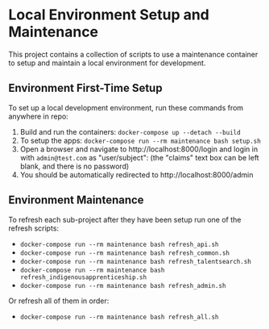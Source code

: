 # Local Environment Setup and Maintenance

This project contains a collection of scripts to use a maintenance container to setup and maintain a local environment for development.

## Environment First-Time Setup

To set up a local development environment, run these commands from anywhere in repo:

 1. Build and run the containers: `docker-compose up --detach --build`
 2. To setup the apps: `docker-compose run --rm maintenance bash setup.sh`
 3. Open a browser and navigate to http://localhost:8000/login and login in
    with `admin@test.com` as "user/subject": (the "claims" text box can be left
    blank, and there is no password)
 4. You should be automatically redirected to http://localhost:8000/admin

## Environment Maintenance

To refresh each sub-project after they have been setup run one of the refresh scripts:

 - `docker-compose run --rm maintenance bash refresh_api.sh`
 - `docker-compose run --rm maintenance bash refresh_common.sh`
 - `docker-compose run --rm maintenance bash refresh_talentsearch.sh`
 - `docker-compose run --rm maintenance bash refresh_indigenousapprenticeship.sh`
 - `docker-compose run --rm maintenance bash refresh_admin.sh`

Or refresh all of them in order:

 - `docker-compose run --rm maintenance bash refresh_all.sh`
